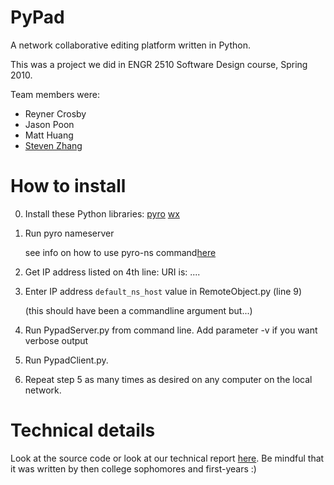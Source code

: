 # PyPad

A network collaborative editing platform written in Python.

This was a project we did in ENGR 2510 Software Design course, Spring 2010.

Team members were:

+ Reyner Crosby
+ Jason Poon
+ Matt Huang
+ [Steven Zhang](http://stevenzhang.com)

# How to install

0. Install these Python libraries: [pyro](http://www.xs4all.nl/~irmen/pyro3/download.html) 
	[wx](http://www.wxpython.org/download.php)
	
1. Run pyro nameserver 

	see info on how to use pyro-ns command[here](http://pyro.sourceforge.net/manual/5-nameserver.html#cmds)

2. Get IP address listed on 4th line:  URI is: ....

3. Enter IP address `default_ns_host` value in RemoteObject.py (line 9)

	(this should have been a commandline argument but...)

4. Run PypadServer.py from command line. Add parameter -v if you want verbose output

5. Run PypadClient.py.

6. Repeat step 5 as many times as desired on any computer on the local network.

# Technical details

Look at the source code or look at our technical report [here](http://www.stevenzhang.com/files/sd_pypad.pdf). Be mindful that it was written by then college sophomores and first-years :)
